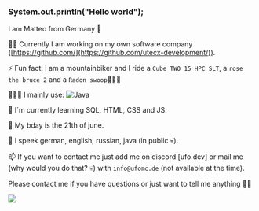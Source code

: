 ### System.out.println("Hello world");

I am Matteo from Germany 🍺


✍🏻 Currently I am working on my own software company ([https://github.com/](https://github.com/utecx-development/)).

⚡ Fun fact: I am a mountainbiker and I ride a `Cube TWO 15 HPC SLT`, a `rose the bruce 2` and a `Radon swoop`🚵🏻‍♂️ 

👨🏻‍💻 I mainly use: ![Java](https://img.shields.io/badge/java-%23ED8B00.svg) 

🧐 I´m currently learning SQL, HTML, CSS and JS.

🎂 My bday is the 21th of june.

💬 I speek german, english, russian, java (in public 💀).

📫 If you want to contact me just add me on discord [ufo.dev] or mail me (why would you do that? 💀) with `info@ufomc.de` (not available at the time).


Please contact me if you have questions or just want to tell me anything 👋🏻

![](https://komarev.com/ghpvc/?username=UfoMc)
